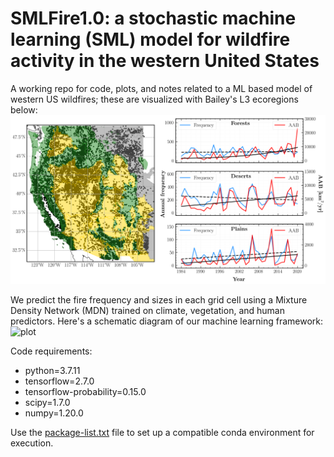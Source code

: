 # SMLFire1.0: a stochastic machine learning (SML) model for wildfire activity in the western United States

A working repo for code, plots, and notes related to a ML based model of western US wildfires; these are visualized with Bailey's L3 ecoregions below:
![plot](./paper_plots/github_repo_plot.png)

We predict the fire frequency and sizes in each grid cell using a Mixture Density Network (MDN) trained on climate, vegetation, and human predictors. Here's a schematic diagram of our machine learning framework:
![plot](./paper_plots/mdn.png)

Code requirements:
* python=3.7.11
* tensorflow=2.7.0
* tensorflow-probability=0.15.0
* scipy=1.7.0
* numpy=1.20.0

Use the [package-list.txt](https://github.com/jtbuch/smlfire1.0/blob/master/package-list.txt) file to set up a compatible conda environment for execution.
